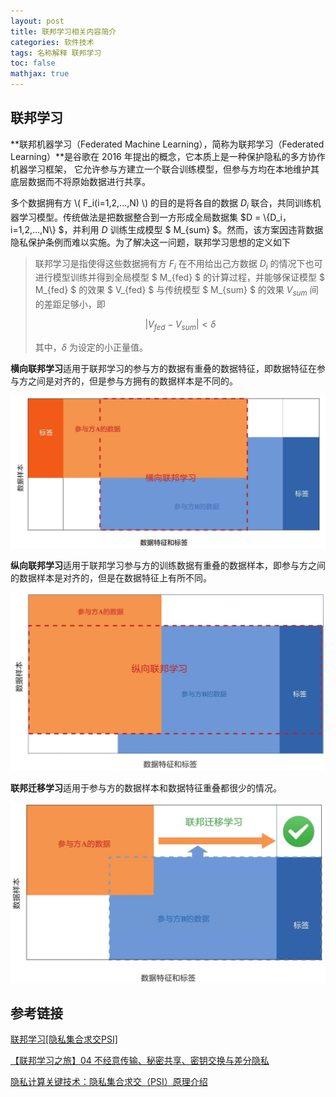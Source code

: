 ```yaml
---
layout: post
title: 联邦学习相关内容简介
categories: 软件技术
tags: 名称解释 联邦学习
toc: false
mathjax: true
---
```


## 联邦学习

**联邦机器学习（Federated Machine Learning），简称为联邦学习（Federated Learning）**是谷歌在 2016 年提出的概念，它本质上是一种保护隐私的多方协作机器学习框架，
它允许参与方建立一个联合训练模型，但参与方均在本地维护其底层数据而不将原始数据进行共享。

多个数据拥有方 \\( F_i(i=1,2,...,N) \\) 的目的是将各自的数据 $D_i$ 联合，共同训练机器学习模型。传统做法是把数据整合到一方形成全局数据集 $D = \\{D_i，i=1,2,...,N\\} $，并利用 $D$ 训练生成模型 $ M_{sum} $。然而，该方案因违背数据隐私保护条例而难以实施。为了解决这一问题，联邦学习思想的定义如下

> 联邦学习是指使得这些数据拥有方 $F_i$ 在不用给出己方数据 $D_i$ 的情况下也可进行模型训练并得到全局模型 $ M_{fed} $ 的计算过程，并能够保证模型 $ M_{fed} $ 的效果 $ V_{fed} $ 与传统模型 $ M_{sum} $ 的效果 $V_{sum}$ 间的差距足够小，即
>
> $$ | V_{fed} - V_{sum} | < \delta $$
>
> 其中，$\delta$ 为设定的小正量值。


**横向联邦学习**适用于联邦学习的参与方的数据有重叠的数据特征，即数据特征在参与方之间是对齐的，但是参与方拥有的数据样本是不同的。

![横向联邦学习](/assets/img/post/fml_横向联邦学习.png "横向联邦学习")

**纵向联邦学习**适用于联邦学习参与方的训练数据有重叠的数据样本，即参与方之间的数据样本是对齐的，但是在数据特征上有所不同。

![纵向联邦学习](/assets/img/post/fml_纵向联邦学习.png "纵向联邦学习")

**联邦迁移学习**适用于参与方的数据样本和数据特征重叠都很少的情况。

![联邦迁移学习](/assets/img/post/fml_联邦迁移学习.png "联邦迁移学习")

## 参考链接

[联邦学习[隐私集合求交PSI]](https://www.cnblogs.com/shouhuxianjian/p/16334728.html)

[【联邦学习之旅】04 不经意传输、秘密共享、密钥交换与差分隐私](https://wdxtub.com/flt/flt-04/2020/12/03/)

[隐私计算关键技术：隐私集合求交（PSI）原理介绍](https://zhuanlan.zhihu.com/p/367477035)